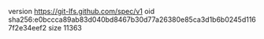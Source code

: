 version https://git-lfs.github.com/spec/v1
oid sha256:e0bccca89ab83d040bd8467b30d77a26380e85ca3d1b6b0245d1167f2e34eef2
size 11363
